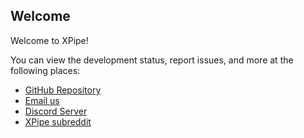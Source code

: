 ## Welcome

Welcome to XPipe!

You can view the development status, report issues, and more at the following places:

- [GitHub Repository](https://github.com/xpipe-io/xpipe/)
- [Email us](mailto://hello@xpipe.io)
- [Discord Server](https://discord.gg/8y89vS8cRb)
- [XPipe subreddit](https://reddit.com/r/xpipe)
